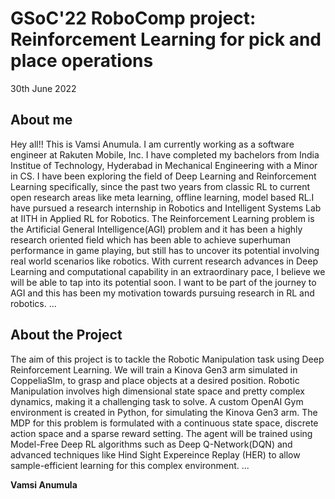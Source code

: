 # GSoC'22 RoboComp project: Reinforcement Learning for pick and place operations

30th June 2022

## About me
Hey all!! This is Vamsi Anumula. I am currently working as a software engineer at Rakuten Mobile, Inc. I have completed my bachelors from India Institue of Technology, Hyderabad in Mechanical Engineering with a Minor in CS. I have been exploring the field of Deep Learning and Reinforcement Learning specifically, since the past two years from classic RL to current open research areas like meta learning, offline learning, model based RL.I have pursued a research internship in Robotics and Intelligent Systems Lab at IITH in Applied RL for Robotics. The Reinforcement Learning problem is the Artificial General Intelligence(AGI) problem and it has been a highly research oriented field which has been able to achieve superhuman performance in game playing, but still has to uncover its potential involving real world scenarios like robotics. With current research advances in Deep Learning and computational capability in an extraordinary pace, I believe we will be able to tap into its potential soon. I want to be part of the journey to AGI and this has been my motivation towards pursuing research in RL and robotics.
...

## About the Project
The aim of this project is to tackle the Robotic Manipulation task using Deep Reinforcement Learning. We will train a Kinova Gen3 arm simulated in CoppeliaSIm, to grasp and place objects at a desired position. Robotic Manipulation involves high dimensional state space and pretty complex dynamics, making it a challenging task to solve. A custom OpenAI Gym environment is created in Python, for simulating the Kinova Gen3 arm. The MDP for this problem is formulated with a continuous state space, discrete action space and a sparse reward setting. The agent will be trained using Model-Free Deep RL algorithms such as Deep Q-Network(DQN) and advanced techniques like Hind Sight Expereince Replay (HER) to allow sample-efficient learning for this complex environment. 
...

__Vamsi Anumula__
